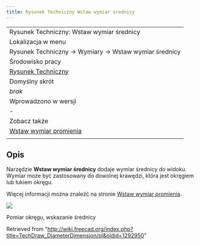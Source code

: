 ```yaml
---
title: Rysunek Techniczny Wstaw wymiar średnicy
---
```

|  |
| --- |
| Rysunek Techniczny: Wstaw wymiar średnicy |
| Lokalizacja w menu |
| Rysunek Techniczny → Wymiary → Wstaw wymiar średnicy |
| Środowisko pracy |
| [Rysunek Techniczny](/TechDraw_Workbench/pl "TechDraw Workbench/pl") |
| Domyślny skrót |
| *brak* |
| Wprowadzono w wersji |
| - |
| Zobacz także |
| [Wstaw wymiar promienia](/TechDraw_RadiusDimension/pl "TechDraw RadiusDimension/pl") |
|  |

## Opis

Narzędzie **Wstaw wymiar średnicy** dodaje wymiar średnicy do widoku. Wymiar może być zastosowany do dowolnej krawędzi, która jest okręgiem lub łukiem okręgu.

Więcej informacji można znaleźć na stronie [Wstaw wymiar promienia](/TechDraw_RadiusDimension/pl "TechDraw RadiusDimension/pl").

![](/images/TechDraw_Dimension_Diameter_example.png)

Pomiar okręgu, wskazanie średnicy

Retrieved from "<http://wiki.freecad.org/index.php?title=TechDraw_DiameterDimension/pl&oldid=1292950>"